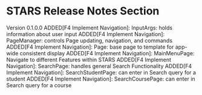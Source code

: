 # STARS Release Notes Section
Version 0.1.0.0
ADDED[F4 Implement Navigation]: InputArgs: holds information about user input
ADDED[F4 Implement Navigation]: PageManager: controls Page updating, navigation, and commands
ADDED[F4 Implement Navigation]: Page: base page to template for app-wide consistent display
ADDED[F4 Implement Navigation]: MainMenuPage: Navigate to different Features within STARS
ADDED[F4 Implement Navigation]: SearchPage: handles general Search Functionality
ADDED[F4 Implement Navigation]: SearchStudentPage: can enter in Search query for a student
ADDED[F4 Implement Navigation]: SearchCoursePage: can enter in Search query for a course



